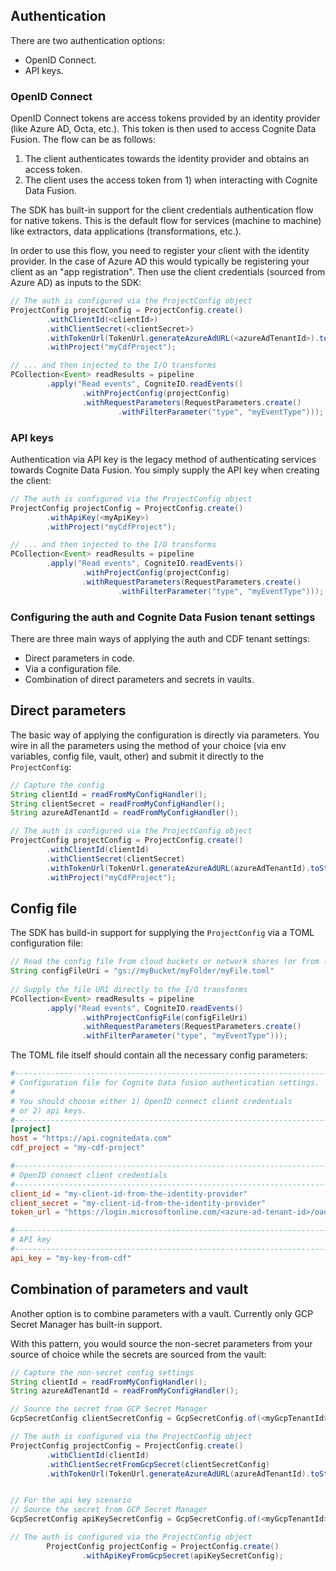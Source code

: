 

## Authentication

There are two authentication options:
- OpenID Connect.
- API keys.

### OpenID Connect

OpenID Connect tokens are access tokens provided by an identity provider (like Azure AD, Octa, etc.). This token
is then used to access Cognite Data Fusion. The flow can be as follows:
1) The client authenticates towards the identity provider and obtains an access token.
2) The client uses the access token from 1) when interacting with Cognite Data Fusion.

The SDK has built-in support for the client credentials authentication flow for native tokens. This is the
default flow for services (machine to machine) like extractors, data applications (transformations, etc.).

In order to use this flow, you need to register your client with the identity provider. In the case of Azure AD
this would typically be registering your client as an "app registration". Then use the client credentials (sourced
from Azure AD) as inputs to the SDK:
```java
// The auth is configured via the ProjectConfig object
ProjectConfig projectConfig = ProjectConfig.create()
        .withClientId(<clientId>)
        .withClientSecret(<clientSecret>)
        .withTokenUrl(TokenUrl.generateAzureAdURL(<azureAdTenantId>).toString())
        .withProject("myCdfProject");

// ... and then injected to the I/O transforms
PCollection<Event> readResults = pipeline
        .apply("Read events", CogniteIO.readEvents()
                .withProjectConfig(projectConfig)                       // the auth config
                .withRequestParameters(RequestParameters.create()
                        .withFilterParameter("type", "myEventType")));
```

### API keys

Authentication via API key is the legacy method of authenticating services towards Cognite Data Fusion.
You simply supply the API key when creating the client:
```java
// The auth is configured via the ProjectConfig object
ProjectConfig projectConfig = ProjectConfig.create()
        .withApiKey(<myApiKey>)
        .withProject("myCdfProject");

// ... and then injected to the I/O transforms
PCollection<Event> readResults = pipeline
        .apply("Read events", CogniteIO.readEvents()
                .withProjectConfig(projectConfig)                      // the auth config
                .withRequestParameters(RequestParameters.create()
                        .withFilterParameter("type", "myEventType")));
```

### Configuring the auth and Cognite Data Fusion tenant settings

There are three main ways of applying the auth and CDF tenant settings:
- Direct parameters in code.
- Via a configuration file.
- Combination of direct parameters and secrets in vaults.

## Direct parameters

The basic way of applying the configuration is directly via parameters. You wire in all the parameters
using the method of your choice (via env variables, config file, vault, other) and submit it directly
to the `ProjectConfig`:
```java
// Capture the config
String clientId = readFromMyConfigHandler();
String clientSecret = readFromMyConfigHandler();
String azureAdTenantId = readFromMyConfigHandler();

// The auth is configured via the ProjectConfig object
ProjectConfig projectConfig = ProjectConfig.create()
        .withClientId(clientId)
        .withClientSecret(clientSecret)
        .withTokenUrl(TokenUrl.generateAzureAdURL(azureAdTenantId).toString())
        .withProject("myCdfProject");
```

## Config file

The SDK has build-in support for supplying the `ProjectConfig` via a TOML configuration file:
```java
// Read the config file from cloud buckets or network shares (or from local file)
String configFileUri = "gs://myBucket/myFolder/myFile.toml"
        
// Supply the file URI directly to the I/O transforms
PCollection<Event> readResults = pipeline
        .apply("Read events", CogniteIO.readEvents()
                .withProjectConfigFile(configFileUri)                      // the project config from file
                .withRequestParameters(RequestParameters.create()
                .withFilterParameter("type", "myEventType")));
```

The TOML file itself should contain all the necessary config parameters:
```toml
#------------------------------------------------------------------------
# Configuration file for Cognite Data fusion authentication settings.
#
# You should choose either 1) OpenID connect client credentials
# or 2) api keys.
#------------------------------------------------------------------------
[project]
host = "https://api.cognitedata.com"
cdf_project = "my-cdf-project"

#------------------------------------------------------------------------
# OpenID connect client credentials
#------------------------------------------------------------------------
client_id = "my-client-id-from-the-identity-provider"
client_secret = "my-client-id-from-the-identity-provider"
token_url = "https://login.microsoftonline.com/<azure-ad-tenant-id>/oauth2/v2.0/token"

#------------------------------------------------------------------------
# API key
#------------------------------------------------------------------------
api_key = "my-key-from-cdf"
```

## Combination of parameters and vault

Another option is to combine parameters with a vault. Currently only GCP Secret Manager has built-in
support. 

With this pattern, you would source the non-secret parameters from your source of choice while 
the secrets are sourced from the vault:
```java
// Capture the non-secret config settings
String clientId = readFromMyConfigHandler();
String azureAdTenantId = readFromMyConfigHandler();

// Source the secret from GCP Secret Manager
GcpSecretConfig clientSecretConfig = GcpSecretConfig.of(<myGcpTenantId>, <mySecretId>);

// The auth is configured via the ProjectConfig object
ProjectConfig projectConfig = ProjectConfig.create()
        .withClientId(clientId)
        .withClientSecretFromGcpSecret(clientSecretConfig)
        .withTokenUrl(TokenUrl.generateAzureAdURL(azureAdTenantId).toString());


// For the api key scenario
// Source the secret from GCP Secret Manager
GcpSecretConfig apiKeySecretConfig = GcpSecretConfig.of(<myGcpTenantId>, <mySecretId>);

// The auth is configured via the ProjectConfig object
        ProjectConfig projectConfig = ProjectConfig.create()
                .withApiKeyFromGcpSecret(apiKeySecretConfig);
```
